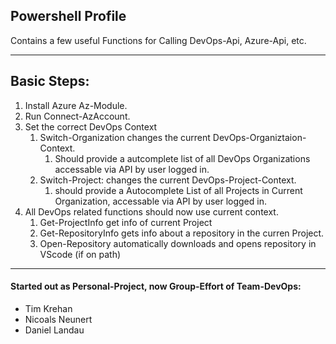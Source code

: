 

## Powershell Profile

Contains a few useful Functions for Calling DevOps-Api, Azure-Api, etc.

----

## Basic Steps:

1. Install Azure Az-Module.
2. Run Connect-AzAccount.
3. Set the correct DevOps Context
   1. Switch-Organization changes the current DevOps-Organiztaion-Context.
      1. Should provide a autcomplete list of all DevOps Organizations accessable via API by user logged in.
   2. Switch-Project: changes the current DevOps-Project-Context. 
      1. should provide a Autocomplete List of all Projects in Current Organization, accessable via API by user logged in.
4. All DevOps related functions should now use current context.
   1. Get-ProjectInfo get info of current Project 
   2. Get-RepositoryInfo gets info about a repository in the curren Project.
   3. Open-Repository automatically downloads and opens repository in VScode (if on path)

----


#### Started out as Personal-Project, now Group-Effort of Team-DevOps:
- Tim Krehan
- Nicoals Neunert
- Daniel Landau